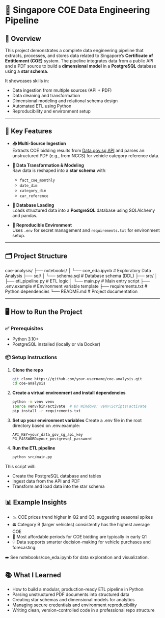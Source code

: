 # 🚗 Singapore COE Data Engineering Pipeline

## 🧠 Overview

This project demonstrates a complete data engineering pipeline that extracts, processes, and stores data related to Singapore’s **Certificate of Entitlement (COE)** system. The pipeline integrates data from a public API and a PDF source to build a **dimensional model** in a **PostgreSQL** database using a **star schema**.

It showcases skills in:

- Data ingestion from multiple sources (API + PDF)
- Data cleaning and transformation
- Dimensional modeling and relational schema design
- Automated ETL using Python
- Reproducibility and environment setup

---

## 🔑 Key Features

- **📥 Multi-Source Ingestion**  
  Extracts COE bidding results from [Data.gov.sg API](https://data.gov.sg) and parses an unstructured PDF (e.g., from NCCS) for vehicle category reference data.

- **🧹 Data Transformation & Modeling**  
  Raw data is reshaped into a **star schema** with:
  - `fact_coe_monthly`
  - `date_dim`
  - `category_dim`
  - `car_reference`

- **💾 Database Loading**  
  Loads structured data into a **PostgreSQL** database using SQLAlchemy and pandas.

- **🔁 Reproducible Environment**  
  Uses `.env` for secret management and `requirements.txt` for environment setup.

---

## 🗂️ Project Structure

coe-analysis/
├── notebooks/
│ └── coe_eda.ipynb # Exploratory Data Analysis
├── sql/
│ └── schema.sql # Database schema (DDL)
├── src/
│ ├── etl_pipeline.py # ETL logic
│ └── main.py # Main entry script
├── .env.example # Environment variable template
├── requirements.txt # Python dependencies
└── README.md # Project documentation

---

## 🖥️ How to Run the Project

### ✅ Prerequisites

- Python 3.10+
- PostgreSQL installed (locally or via Docker)

### 📦 Setup Instructions

1. **Clone the repo**  
   ```bash
   git clone https://github.com/your-username/coe-analysis.git
   cd coe-analysis

2. **Create a virtual environment and install dependencies**
    ```bash
    python -m venv venv
    source venv/bin/activate  # On Windows: venv\Scripts\activate
    pip install -r requirements.txt

3. **Set up your environment variables**
Create a .env file in the root directory based on .env.example:
   ```env
   API_KEY=your_data_gov_sg_api_key
   PG_PASSWORD=your_postgresql_password

4. **Run the ETL pipeline**
   ```bash
   python src/main.py


This script will:
- Create the PostgreSQL database and tables
- Ingest data from the API and PDF
- Transform and load data into the star schema

## 📊 Example Insights
- 📉 COE prices trend higher in Q2 and Q3, suggesting seasonal spikes
- 🚘 Category B (larger vehicles) consistently has the highest average COE
- 📅 Most affordable periods for COE bidding are typically in early Q1
- 💡 Data supports smarter decision-making for vehicle purchases and forecasting

➡️ See notebooks/coe_eda.ipynb
 for data exploration and visualization.

## 📚 What I Learned
- How to build a modular, production-ready ETL pipeline in Python
- Parsing unstructured PDF documents into structured data
- Creating star schemas and dimensional models for analytics
- Managing secure credentials and environment reproducibility
- Writing clean, version-controlled code in a professional repo structure


